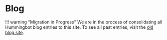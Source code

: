 # Blog

!!! warning "Migration in Progress"
    We are in the process of consolidating all Hummingbot blog entries to this site. To see all past entries, visit the [old blog site](https://blog.hummingbot.org/).